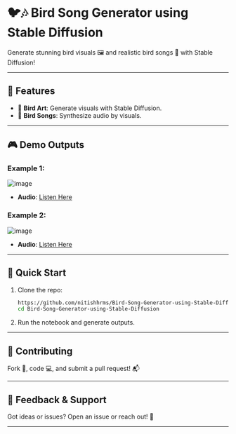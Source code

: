 
# 🐦🎶 Bird Song Generator using Stable Diffusion  

Generate stunning bird visuals 🖼️ and realistic bird songs 🎵 with Stable Diffusion!  

---

## 🌟 Features  
- 🎨 **Bird Art**: Generate visuals with Stable Diffusion.  
- 🎵 **Bird Songs**: Synthesize audio by visuals.  
---

## 🎮 Demo Outputs  

### Example 1:
![image](https://github.com/user-attachments/assets/e18de42d-9514-4f7b-b168-b6438f5c2eb0)
- **Audio**: [Listen Here](static/audio/hummingbird_song.mp3)  

### Example 2: 
![image](https://github.com/user-attachments/assets/b1d22a09-90bc-47d2-88cb-c2244091aac7)
- **Audio**: [Listen Here](static/audio/eagle_song.mp3)  

---

## 🚀 Quick Start  

1. Clone the repo:  
   ```bash
   https://github.com/nitishhrms/Bird-Song-Generator-using-Stable-Diffusion.git
   cd Bird-Song-Generator-using-Stable-Diffusion
   ```  
2. Run the notebook and generate outputs.

---

## 🤝 Contributing  
Fork 🍴, code 💻, and submit a pull request! 📬  

---

## 📢 Feedback & Support  
Got ideas or issues? Open an issue or reach out! 🐛  

--- 

